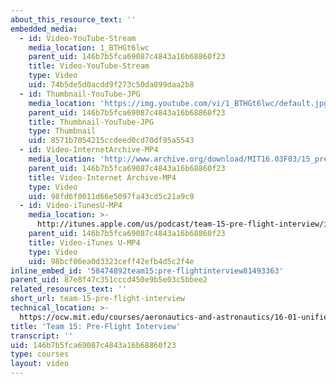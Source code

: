 ```yaml
---
about_this_resource_text: ''
embedded_media:
  - id: Video-YouTube-Stream
    media_location: 1_BTHGt6lwc
    parent_uid: 146b7b5fca69087c4843a16b68860f23
    title: Video-YouTube-Stream
    type: Video
    uid: 74b5de5d0acdd9f273c50da899daa2b8
  - id: Thumbnail-YouTube-JPG
    media_location: 'https://img.youtube.com/vi/1_BTHGt6lwc/default.jpg'
    parent_uid: 146b7b5fca69087c4843a16b68860f23
    title: Thumbnail-YouTube-JPG
    type: Thumbnail
    uid: 8571b7054215ccdeed0cd70df95a5543
  - id: Video-InternetArchive-MP4
    media_location: 'http://www.archive.org/download/MIT16.03F03/15_pre-220k.mp4'
    parent_uid: 146b7b5fca69087c4843a16b68860f23
    title: Video-Internet Archive-MP4
    type: Video
    uid: 98fd6f0011d66e5097fa43cd5c21a9c9
  - id: Video-iTunesU-MP4
    media_location: >-
      http://itunes.apple.com/us/podcast/team-15-pre-flight-interview/id354868963?i=80690307
    parent_uid: 146b7b5fca69087c4843a16b68860f23
    title: Video-iTunes U-MP4
    type: Video
    uid: 98bcf06ea0d3323ceff42efb4d5c2f4e
inline_embed_id: '58474892team15:pre-flightinterview81493363'
parent_uid: 87e8f47c351cccd450e9b5e03c5bbee2
related_resources_text: ''
short_url: team-15-pre-flight-interview
technical_location: >-
  https://ocw.mit.edu/courses/aeronautics-and-astronautics/16-01-unified-engineering-i-ii-iii-iv-fall-2005-spring-2006/systems-labs-04/team-15-pre-flight-interview
title: 'Team 15: Pre-Flight Interview'
transcript: ''
uid: 146b7b5fca69087c4843a16b68860f23
type: courses
layout: video
---
```

